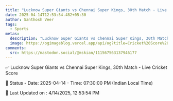 ```yaml
---
title: "Lucknow Super Giants vs Chennai Super Kings, 30th Match - Live Cricket Score"
date: 2025-04-14T12:53:54.482+05:30
author: Santhosh Veer
tags:
  - Sports
metas:
  description: "Lucknow Super Giants vs Chennai Super Kings, 30th Match - Live Cricket Score - Date: 2025-04-14 - Time: 07:30:00 PM (Indian Local Time)"
  image: https://ogimageblog.vercel.app/api/og?title=Cricket%20Score%20%F0%9F%8F%8F
comments:
  src: https://mastodon.social/@mskian/111567563137946177
---
```


✅ Lucknow Super Giants vs Chennai Super Kings, 30th Match - Live Cricket Score

📑 Status - Date: 2025-04-14 - Time: 07:30:00 PM (Indian Local Time)

<!--more-->

📝 Last Updated on : 4/14/2025, 12:53:54 PM
